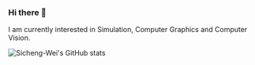 ### Hi there 👋

I am currently interested in Simulation, Computer Graphics and Computer Vision.

![Sicheng-Wei's GitHub stats](https://github-readme-stats.vercel.app/api?username=Sicheng-Wei&show_icons=true&theme=transparent)
